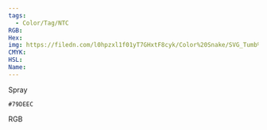 ```yaml
---
tags:
  - Color/Tag/NTC
RGB:
Hex:
img: https://filedn.com/l0hpzxl1f01yT7GHxtF8cyk/Color%20Snake/SVG_Tumb%20Mass%20No%20Name/79DEEC.svg
CMYK:
HSL:
Name:
---
```

Spray
```palette
#79DEEC
```
RGB
